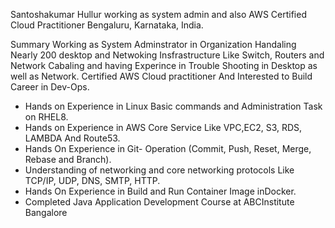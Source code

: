 Santoshakumar Hullur working as system admin and also AWS Certified Cloud Practitioner Bengaluru, Karnataka, India.

Summary
Working as System Adminstrator in Organization Handaling Nearly 200 desktop and Netwoking Insfrastructure Like Switch, Routers and Network Cabaling and having Experince in Trouble Shooting in Desktop as well as Network.
Certified AWS Cloud practitioner And Interested to Build Career in
Dev-Ops.
- Hands on Experience in Linux Basic commands and
Administration Task on RHEL8.
- Hands on Experience in AWS Core Service Like
VPC,EC2, S3, RDS, LAMBDA And Route53.
- Hands On Experience in Git- Operation (Commit, Push,
Reset, Merge, Rebase and Branch).
- Understanding of networking and core networking protocols
Like TCP/IP, UDP, DNS, SMTP, HTTP.
- Hands On Experience in Build and Run Container Image inDocker.
- Completed Java Application Development Course at ABCInstitute
Bangalore
